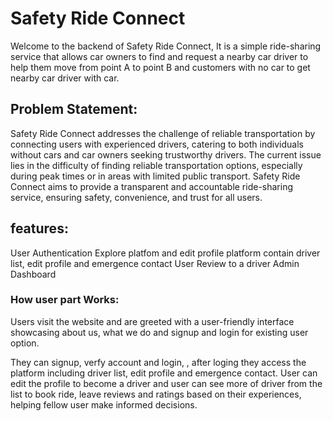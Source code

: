 # Safety Ride Connect

Welcome to the backend of Safety Ride Connect, It is a simple ride-sharing service that allows car owners to find and request a nearby car driver to help them move from point A to point B and customers with no car to get nearby car driver with car.

## Problem Statement:

Safety Ride Connect addresses the challenge of reliable transportation by connecting users with experienced drivers, catering to both individuals without cars and car owners seeking trustworthy drivers. The current issue lies in the difficulty of finding reliable transportation options, especially during peak times or in areas with limited public transport. Safety Ride Connect aims to provide a transparent and accountable ride-sharing service, ensuring safety, convenience, and trust for all users.

## features:

User Authentication
Explore platfom and edit profile
platform contain driver list, edit profile and emergence contact
User Review to a driver
Admin Dashboard

### How user part Works:
Users visit the website and are greeted with a user-friendly interface showcasing about us, what we do and signup and login for existing user option.

They can signup, verfy account and login, , after loging they access the platform including driver list, edit profile and emergence contact.
User can edit the profile to become a driver and user can see more of driver from the list to book ride, leave reviews and ratings based on their experiences, helping fellow user make informed decisions.



